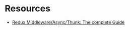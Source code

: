 # Resources
* [Redux Middleware/Async/Thunk: The complete Guide](https://www.youtube.com/watch?v=qA6oyQQTJ3I&list=LL&index=4)
